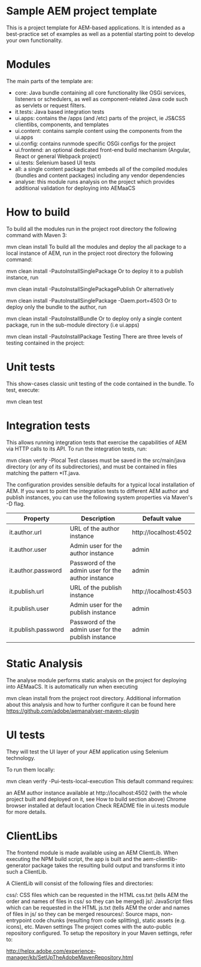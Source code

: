 # Sample AEM project template
This is a project template for AEM-based applications. It is intended as a best-practice set of examples as well as a potential starting point to develop your own functionality.

# Modules

The main parts of the template are:

- core: Java bundle containing all core functionality like OSGi services, listeners or schedulers, as well as component-related
  Java code such as servlets or request filters.
- it.tests: Java based integration tests
- ui.apps: contains the /apps (and /etc) parts of the project, ie JS&CSS clientlibs, components, and templates
- ui.content: contains sample content using the components from the ui.apps
- ui.config: contains runmode specific OSGi configs for the project
- ui.frontend: an optional dedicated front-end build mechanism (Angular, React or general Webpack project)
- ui.tests: Selenium based UI tests
- all: a single content package that embeds all of the compiled modules (bundles and content packages) including any vendor dependencies
- analyse: this module runs analysis on the project which provides additional validation for deploying into AEMaaCS

# How to build
To build all the modules run in the project root directory the following command with Maven 3:

mvn clean install
To build all the modules and deploy the all package to a local instance of AEM, run in the project root directory the following command:

mvn clean install -PautoInstallSinglePackage
Or to deploy it to a publish instance, run

mvn clean install -PautoInstallSinglePackagePublish
Or alternatively

mvn clean install -PautoInstallSinglePackage -Daem.port=4503
Or to deploy only the bundle to the author, run

mvn clean install -PautoInstallBundle
Or to deploy only a single content package, run in the sub-module directory (i.e ui.apps)

mvn clean install -PautoInstallPackage
Testing
There are three levels of testing contained in the project:

# Unit tests
This show-cases classic unit testing of the code contained in the bundle. To test, execute:

mvn clean test
# Integration tests
This allows running integration tests that exercise the capabilities of AEM via HTTP calls to its API. To run the integration tests, run:

mvn clean verify -Plocal
Test classes must be saved in the src/main/java directory (or any of its subdirectories), and must be contained in files matching the pattern *IT.java.

The configuration provides sensible defaults for a typical local installation of AEM. If you want to point the integration tests to different AEM author and publish instances, you can use the following system properties via Maven's -D flag.

| **Property**        | **Description**                                     | **Default value**     |
|---------------------|-----------------------------------------------------|-----------------------|
| it.author.url       | URL of the author instance                          | http://localhost:4502 |
| it.author.user      | Admin user for the author instance                  | admin                 |
| it.author.password  | Password of the admin user for the author instance  | admin                 |
| it.publish.url      | URL of the publish instance                         | http://localhost:4503 |
| it.publish.user     | Admin user for the publish instance                 | admin                 |
| it.publish.password | Password of the admin user for the publish instance | admin                 |


# Static Analysis
The analyse module performs static analysis on the project for deploying into AEMaaCS. It is automatically run when executing

mvn clean install
from the project root directory. Additional information about this analysis and how to further configure it can be found here https://github.com/adobe/aemanalyser-maven-plugin

# UI tests
They will test the UI layer of your AEM application using Selenium technology.

To run them locally:

mvn clean verify -Pui-tests-local-execution
This default command requires:

an AEM author instance available at http://localhost:4502 (with the whole project built and deployed on it, see How to build section above)
Chrome browser installed at default location
Check README file in ui.tests module for more details.

# ClientLibs
The frontend module is made available using an AEM ClientLib. When executing the NPM build script, the app is built and the aem-clientlib-generator package takes the resulting build output and transforms it into such a ClientLib.

A ClientLib will consist of the following files and directories:

css/: CSS files which can be requested in the HTML
css.txt (tells AEM the order and names of files in css/ so they can be merged)
js/: JavaScript files which can be requested in the HTML
js.txt (tells AEM the order and names of files in js/ so they can be merged
resources/: Source maps, non-entrypoint code chunks (resulting from code splitting), static assets (e.g. icons), etc.
Maven settings
The project comes with the auto-public repository configured. To setup the repository in your Maven settings, refer to:

http://helpx.adobe.com/experience-manager/kb/SetUpTheAdobeMavenRepository.html
